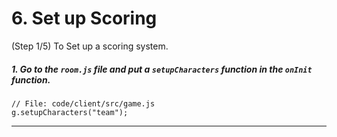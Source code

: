 # 6. Set up Scoring
 (Step 1/5) To Set up a scoring system.

##### 1. Go to the `room.js` file and put a `setupCharacters` _function_ in the `onInit` _function_.

```
// File: code/client/src/game.js
g.setupCharacters("team");
```

<hr class="uk-margin-medium">